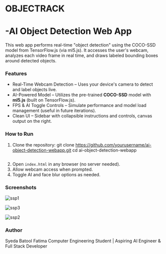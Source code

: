 # OBJECTRACK

# -AI Object Detection Web App 

This web app performs real-time "object detection" using the COCO-SSD model from TensorFlow\.js (via ml5.js). It accesses the user's webcam, analyzes each video frame in real time, and draws labeled bounding boxes around detected objects. 

### Features

* Real-Time Webcam Detection – Uses your device's camera to detect and label objects live.
* AI-Powered Model – Utilizes the pre-trained **COCO-SSD** model with **ml5.js** (built on TensorFlow\.js).
* FPS & AI Toggle Controls – Simulate performance and model load management (useful in future iterations).
* Clean UI – Sidebar with collapsible instructions and controls, canvas output on the right.


### How to Run

1. Clone the repository:
   git clone https://github.com/yourusername/ai-object-detection-webapp.git
   cd ai-object-detection-webapp
   ```
2. Open `index.html` in any browser (no server needed).
3. Allow webcam access when prompted.
4. Toggle AI and face blur options as needed.

### Screenshots

![ssp1](https://github.com/user-attachments/assets/3a1455a2-8edc-47f2-a0a3-6e5cabffbe5c)

![ssp3](https://github.com/user-attachments/assets/2d6955ca-9d10-428b-a292-f0f9c24f77bc)

![ssp2](https://github.com/user-attachments/assets/6c2abb3f-6625-491d-95d4-bb6980fe40be)


### Author
Syeda Batool Fatima
Computer Engineering Student | Aspiring AI Engineer & Full Stack Developer
